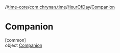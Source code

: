//[time-core](../../../../index.md)/[com.chrynan.time](../../index.md)/[HourOfDay](../index.md)/[Companion](index.md)

# Companion

[common]\
object [Companion](index.md)
